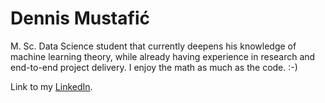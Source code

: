 # Dennis Mustafić
M. Sc. Data Science student that currently deepens his knowledge of machine learning theory, while already having experience in research and end-to-end project delivery. I enjoy the math as much as the code. :-)

Link to my [LinkedIn](https://www.linkedin.com/in/dennis-mustafi%c4%87-9237a91a1/).
